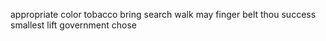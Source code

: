 appropriate color tobacco bring search walk may finger belt thou success smallest lift government chose
